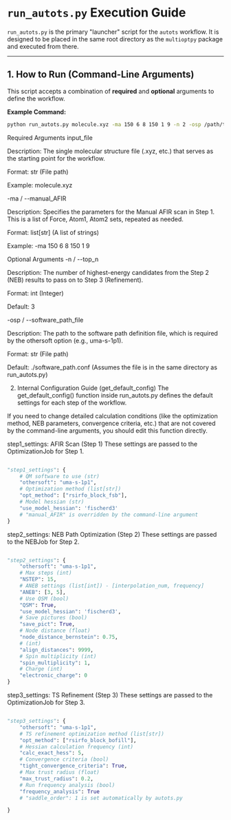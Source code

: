# `run_autots.py` Execution Guide

`run_autots.py` is the primary "launcher" script for the `autots` workflow. It is designed to be placed in the same root directory as the `multioptpy` package and executed from there.

---

## 1. How to Run (Command-Line Arguments)

This script accepts a combination of **required** and **optional** arguments to define the workflow.

**Example Command:**
```bash
python run_autots.py molecule.xyz -ma 150 6 8 150 1 9 -n 2 -osp /path/to/my/software_path.conf
```
Required Arguments
input_file

Description: The single molecular structure file (.xyz, etc.) that serves as the starting point for the workflow.

Format: str (File path)

Example: molecule.xyz

-ma / --manual_AFIR

Description: Specifies the parameters for the Manual AFIR scan in Step 1. This is a list of Force, Atom1, Atom2 sets, repeated as needed.

Format: list[str] (A list of strings)

Example: -ma 150 6 8 150 1 9

Optional Arguments
-n / --top_n

Description: The number of highest-energy candidates from the Step 2 (NEB) results to pass on to Step 3 (Refinement).

Format: int (Integer)

Default: 3

-osp / --software_path_file

Description: The path to the software path definition file, which is required by the othersoft option (e.g., uma-s-1p1).

Format: str (File path)

Default: ./software_path.conf (Assumes the file is in the same directory as run_autots.py)

2. Internal Configuration Guide (get_default_config)
The get_default_config() function inside run_autots.py defines the default settings for each step of the workflow.

If you need to change detailed calculation conditions (like the optimization method, NEB parameters, convergence criteria, etc.) that are not covered by the command-line arguments, you should edit this function directly.

step1_settings: AFIR Scan (Step 1)
These settings are passed to the OptimizationJob for Step 1.

```Python

"step1_settings": {
    # QM software to use (str)
    "othersoft": "uma-s-1p1", 
    # Optimization method (list[str])
    "opt_method": ["rsirfo_block_fsb"], 
    # Model hessian (str)
    "use_model_hessian": 'fischerd3'
    # "manual_AFIR" is overridden by the command-line argument
}
```
step2_settings: NEB Path Optimization (Step 2)
These settings are passed to the NEBJob for Step 2.

```Python

"step2_settings": {
    "othersoft": "uma-s-1p1",
    # Max steps (int)
    "NSTEP": 15,
    # ANEB settings (list[int]) - [interpolation_num, frequency]
    "ANEB": [3, 5],
    # Use QSM (bool)
    "QSM": True,
    "use_model_hessian": 'fischerd3',
    # Save pictures (bool)
    "save_pict": True,
    # Node distance (float)
    "node_distance_bernstein": 0.75,
    # (int)
    "align_distances": 9999,
    # Spin multiplicity (int)
    "spin_multiplicity": 1,
    # Charge (int)
    "electronic_charge": 0
}
```
step3_settings: TS Refinement (Step 3)
These settings are passed to the OptimizationJob for Step 3.

```Python

"step3_settings": {
    "othersoft": "uma-s-1p1",
    # TS refinement optimization method (list[str])
    "opt_method": ["rsirfo_block_bofill"],
    # Hessian calculation frequency (int)
    "calc_exact_hess": 5,
    # Convergence criteria (bool)
    "tight_convergence_criteria": True,
    # Max trust radius (float)
    "max_trust_radius": 0.2,
    # Run frequency analysis (bool)
    "frequency_analysis": True
    # "saddle_order": 1 is set automatically by autots.py

}

```



